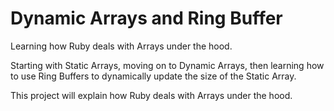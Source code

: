 # Dynamic Arrays and Ring Buffer

Learning how Ruby deals with Arrays under the hood.

Starting with Static Arrays, moving on to Dynamic Arrays, then learning how to use Ring Buffers to dynamically update the size of the Static Array.

This project will explain how Ruby deals with Arrays under the hood.
